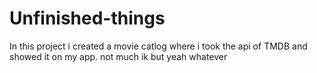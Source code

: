# Unfinished-things 

In this project i created a movie catlog where i took the api of TMDB and showed it on my app.
not much ik but yeah whatever 
